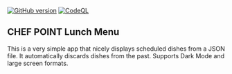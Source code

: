 [![GitHub version](https://badge.fury.io/gh/joao-vasconcelos%2Flunch-menu.svg)](https://badge.fury.io/gh/joao-vasconcelos%2Flunch-menu) [![CodeQL](https://github.com/joao-vasconcelos/lunch-menu/actions/workflows/codeql-analysis.yml/badge.svg)](https://github.com/joao-vasconcelos/lunch-menu/actions/workflows/codeql-analysis.yml)

## CHEF POINT Lunch Menu

This is a very simple app that nicely displays scheduled dishes from a JSON file. It automatically discards dishes from the past. Supports Dark Mode and large screen formats.
